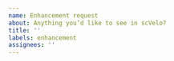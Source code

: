 ```yaml
---
name: Enhancement request
about: Anything you’d like to see in scVelo?
title: ''
labels: enhancement
assignees: ''
---
```


<!-- What kind of feature would you like to request? -->

